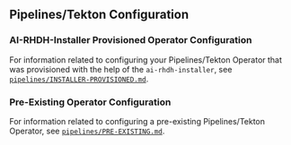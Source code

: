 ## Pipelines/Tekton Configuration

### AI-RHDH-Installer Provisioned Operator Configuration

For information related to configuring your Pipelines/Tekton Operator that was provisioned with the help of the `ai-rhdh-installer`, see [`pipelines/INSTALLER-PROVISIONED.md`](./pipelines/INSTALLER-PROVISIONED.md).

### Pre-Existing Operator Configuration

For information related to configuring a pre-existing Pipelines/Tekton Operator, see [`pipelines/PRE-EXISTING.md`](./pipelines/PRE-EXISTING.md).
